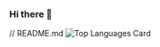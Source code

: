 ### Hi there 👋

<!--
**HaBaisie/HaBaisie** is a ✨ _special_ ✨ repository because its `README.md` (this file) appears on your GitHub profile.

Here are some ideas to get you started:
- 🔭 I'm Much more interested in writing code and Building project to ease the day to day activities of Human
- Member Google developer Group, sokoto, Google Developer Student Club, Usmanu Danfodiyo University sokoto. 
- 🔭 I’m currently working on Ecommerce Django project that Allow Customers to order for goods and services. Delivey is done by Drone Technology
- 🌱 I’m currently learning an Aspect of AI known as Machine Learning
- 👯 I’m looking to collaborate With other Django developers to More Projects and to Build and learn more
- 🤔 I’m looking for help with internship and sponsorship to Display my passion for Technology growth among Human Race.
- 💬 Ask me about Softwear Development, Django, Python Programming, API,
- 📫 How to reach me: linkedin: https://www.linkedin.com/in/lawal-habeebullahi-33a6101aa/
                       Twitter: @BaisieLawal
                       Gmail: lawalhabeeb3191@gmail.com
- 😄 Pronouns: Mr
- ⚡ Fun fact: Passion to learn, Relearn and inpact in the Society..
-->
// README.md
![Top Languages Card](https://github-readme-stats.vercel.app/api/top-langs/?username=habaisie)
